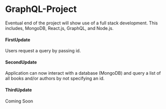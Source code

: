 # GraphQL-Project

Eventual end of the project will show use of a full stack development. This includes, MongoDB, React.js, GraphQL, and Node.js.

#### FirstUpdate
Users request a query by passing id.

#### SecondUpdate
Application can now interact with a database (MongoDB) and query a list of all books and/or authors by not specifying an id.

#### ThirdUpdate
Coming Soon
